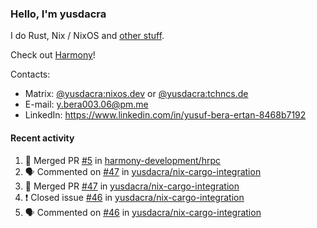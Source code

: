 ### Hello, I'm yusdacra

I do Rust, Nix / NixOS and [other stuff](https://yusdacra.gitlab.io/about).

Check out [Harmony](https://github.com/harmony-development)!

Contacts:
- Matrix: [@yusdacra:nixos.dev](https://matrix.to/#/@yusdacra:nixos.dev) or [@yusdacra:tchncs.de](https://matrix.to/#/@yusdacra:tchncs.de)
- E-mail: y.bera003.06@pm.me
- LinkedIn: https://www.linkedin.com/in/yusuf-bera-ertan-8468b7192

#### Recent activity

<!--START_SECTION:activity-->
1. 🎉 Merged PR [#5](https://github.com/harmony-development/hrpc/pull/5) in [harmony-development/hrpc](https://github.com/harmony-development/hrpc)
2. 🗣 Commented on [#47](https://github.com/yusdacra/nix-cargo-integration/issues/47) in [yusdacra/nix-cargo-integration](https://github.com/yusdacra/nix-cargo-integration)
3. 🎉 Merged PR [#47](https://github.com/yusdacra/nix-cargo-integration/pull/47) in [yusdacra/nix-cargo-integration](https://github.com/yusdacra/nix-cargo-integration)
4. ❗️ Closed issue [#46](https://github.com/yusdacra/nix-cargo-integration/issues/46) in [yusdacra/nix-cargo-integration](https://github.com/yusdacra/nix-cargo-integration)
5. 🗣 Commented on [#46](https://github.com/yusdacra/nix-cargo-integration/issues/46) in [yusdacra/nix-cargo-integration](https://github.com/yusdacra/nix-cargo-integration)
<!--END_SECTION:activity-->

